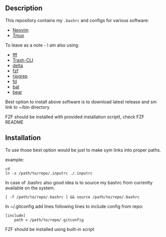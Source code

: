 ## Description
This repository contains my `.bashrc` and configs for various software:
- [Neovim](https://github.com/neovim/neovim)
- [Tmux](https://github.com/tmux/tmux)

To leave as a note - I am also using:
- [fff](https://github.com/dylanaraps/fff)
- [Trash-CLI](https://github.com/andreafrancia/trash-cli)
- [delta](https://github.com/dandavison/delta)
- [fzf](https://github.com/junegunn/fzf)
- [ripgrep](https://github.com/BurntSushi/ripgrep)
- [fd](https://github.com/sharkdp/fd)
- [bat](https://github.com/sharkdp/bat)
- [bear](https://github.com/rizsotto/Bear)

Best option to install above software is to download latest release and sm link to ~/bin directory 

FZF should be installed with provided installation scriptt, check FZF README

## Installation
To use those best option would be just to make sym links into proper paths.

example:
```
cd
ln -s /path/to/repo/.inputrc ./.inputrc
```

In case of .bashrc also good idea is to source my bashrc from currenlty available on the system.
```
[ -f /path/to/repo/.bashrc ] && source /path/to/repo/.bashrc
```

In ~/.gitconfig add lines following lines to include config from repo:
```
[include]
    path = /path/to/repo/.gitconfig
```

FZF should be installed using built-in script
